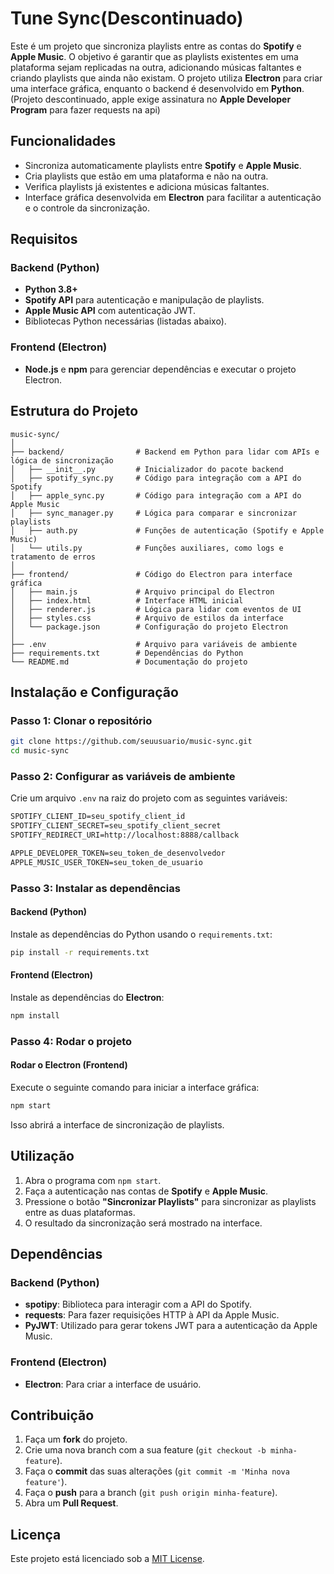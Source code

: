 # Tune Sync(Descontinuado)

Este é um projeto que sincroniza playlists entre as contas do **Spotify** e **Apple Music**. O objetivo é garantir que as playlists existentes em uma plataforma sejam replicadas na outra, adicionando músicas faltantes e criando playlists que ainda não existam. O projeto utiliza **Electron** para criar uma interface gráfica, enquanto o backend é desenvolvido em **Python**.(Projeto descontinuado, apple exige assinatura no **Apple Developer Program** para fazer requests na api)

## Funcionalidades

- Sincroniza automaticamente playlists entre **Spotify** e **Apple Music**.
- Cria playlists que estão em uma plataforma e não na outra.
- Verifica playlists já existentes e adiciona músicas faltantes.
- Interface gráfica desenvolvida em **Electron** para facilitar a autenticação e o controle da sincronização.

## Requisitos

### Backend (Python)

- **Python 3.8+**
- **Spotify API** para autenticação e manipulação de playlists.
- **Apple Music API** com autenticação JWT.
- Bibliotecas Python necessárias (listadas abaixo).

### Frontend (Electron)

- **Node.js** e **npm** para gerenciar dependências e executar o projeto Electron.

## Estrutura do Projeto

```
music-sync/
│
├── backend/                # Backend em Python para lidar com APIs e lógica de sincronização
│   ├── __init__.py         # Inicializador do pacote backend
│   ├── spotify_sync.py     # Código para integração com a API do Spotify
│   ├── apple_sync.py       # Código para integração com a API do Apple Music
│   ├── sync_manager.py     # Lógica para comparar e sincronizar playlists
│   ├── auth.py             # Funções de autenticação (Spotify e Apple Music)
│   └── utils.py            # Funções auxiliares, como logs e tratamento de erros
│
├── frontend/               # Código do Electron para interface gráfica
│   ├── main.js             # Arquivo principal do Electron
│   ├── index.html          # Interface HTML inicial
│   ├── renderer.js         # Lógica para lidar com eventos de UI
│   ├── styles.css          # Arquivo de estilos da interface
│   └── package.json        # Configuração do projeto Electron
│
├── .env                    # Arquivo para variáveis de ambiente
├── requirements.txt        # Dependências do Python
└── README.md               # Documentação do projeto
```

## Instalação e Configuração

### Passo 1: Clonar o repositório

```bash
git clone https://github.com/seuusuario/music-sync.git
cd music-sync
```

### Passo 2: Configurar as variáveis de ambiente

Crie um arquivo `.env` na raiz do projeto com as seguintes variáveis:

```txt
SPOTIFY_CLIENT_ID=seu_spotify_client_id
SPOTIFY_CLIENT_SECRET=seu_spotify_client_secret
SPOTIFY_REDIRECT_URI=http://localhost:8888/callback

APPLE_DEVELOPER_TOKEN=seu_token_de_desenvolvedor
APPLE_MUSIC_USER_TOKEN=seu_token_de_usuario
```

### Passo 3: Instalar as dependências

#### Backend (Python)

Instale as dependências do Python usando o `requirements.txt`:

```bash
pip install -r requirements.txt
```

#### Frontend (Electron)

Instale as dependências do **Electron**:

```bash
npm install
```

### Passo 4: Rodar o projeto

#### Rodar o Electron (Frontend)

Execute o seguinte comando para iniciar a interface gráfica:

```bash
npm start
```

Isso abrirá a interface de sincronização de playlists.

## Utilização

1. Abra o programa com `npm start`.
2. Faça a autenticação nas contas de **Spotify** e **Apple Music**.
3. Pressione o botão **"Sincronizar Playlists"** para sincronizar as playlists entre as duas plataformas.
4. O resultado da sincronização será mostrado na interface.

## Dependências

### Backend (Python)

- **spotipy**: Biblioteca para interagir com a API do Spotify.
- **requests**: Para fazer requisições HTTP à API da Apple Music.
- **PyJWT**: Utilizado para gerar tokens JWT para a autenticação da Apple Music.

### Frontend (Electron)

- **Electron**: Para criar a interface de usuário.

## Contribuição

1. Faça um **fork** do projeto.
2. Crie uma nova branch com a sua feature (`git checkout -b minha-feature`).
3. Faça o **commit** das suas alterações (`git commit -m 'Minha nova feature'`).
4. Faça o **push** para a branch (`git push origin minha-feature`).
5. Abra um **Pull Request**.

## Licença

Este projeto está licenciado sob a [MIT License](LICENSE).

